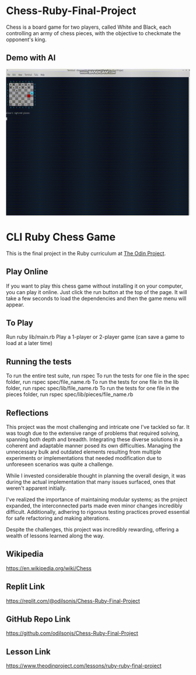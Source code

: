# Chess-Ruby-Final-Project
Chess is a board game for two players, called White and Black, each controlling an army of chess pieces, with the objective to checkmate the opponent's king.


## Demo with AI
<img src="gif/bandicam.gif" alt="short chess game" width=auto height="400px"/><br>


# CLI Ruby Chess Game
This is the final project in the Ruby curriculum at [The Odin Project](https://www.theodinproject.com/lessons/ruby-ruby-final-project).

## Play Online
If you want to play this chess game without installing it on your computer, you can play it online. Just click the run button at the top of the page. It will take a few seconds to load the dependencies and then the game menu will appear.

## To Play
Run ruby lib/main.rb
Play a 1-player or 2-player game (can save a game to load at a later time)

## Running the tests
To run the entire test suite, run rspec
To run the tests for one file in the spec folder, run rspec spec/file_name.rb
To run the tests for one file in the lib folder, run rspec spec/lib/file_name.rb
To run the tests for one file in the pieces folder, run rspec spec/lib/pieces/file_name.rb


## Reflections

This project was the most challenging and intricate one I've tackled so far. It was tough due to the extensive range of problems that required solving, spanning both depth and breadth. Integrating these diverse solutions in a coherent and adaptable manner posed its own difficulties. Managing the unnecessary bulk and outdated elements resulting from multiple experiments or implementations that needed modification due to unforeseen scenarios was quite a challenge.

While I invested considerable thought in planning the overall design, it was during the actual implementation that many issues surfaced, ones that weren't apparent initially.

I've realized the importance of maintaining modular systems; as the project expanded, the interconnected parts made even minor changes incredibly difficult. Additionally, adhering to rigorous testing practices proved essential for safe refactoring and making alterations.

Despite the challenges, this project was incredibly rewarding, offering a wealth of lessons learned along the way.

## Wikipedia
https://en.wikipedia.org/wiki/Chess

## Replit Link
https://replit.com/@odilsonjs/Chess-Ruby-Final-Project

## GitHub Repo Link
https://github.com/odilsonjs/Chess-Ruby-Final-Project

## Lesson Link
https://www.theodinproject.com/lessons/ruby-ruby-final-project
